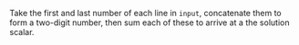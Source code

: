 Take the first and last number of each line in `input`, concatenate them to
form a two-digit number, then sum each of these to arrive at a the solution
scalar.
